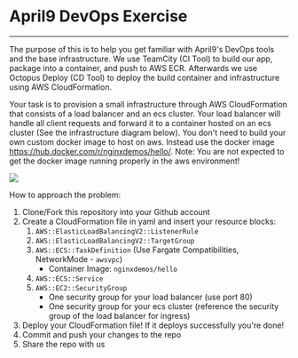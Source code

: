 
# April9 DevOps Exercise

------

The purpose of this is to help you get familiar with April9's DevOps tools and the base infrastructure. We use TeamCity (CI Tool) to build our app, package into a container, and push to AWS ECR. Afterwards we use Octopus Deploy (CD Tool) to deploy the build container and infrastructure using AWS CloudFormation. 

Your task is to provision a small infrastructure through AWS CloudFormation that consists of a load balancer and an ecs cluster. Your load balancer will handle all client requests and forward it to a container hosted on an ecs cluster (See the infrastructure diagram below). You don't need to build your own custom docker image to host on aws. Instead use the docker image https://hub.docker.com/r/nginxdemos/hello/. Note: You are not expected to get the docker image running properly in the aws environment!

![](https://github.com/april9-digital-consulting/april9-devops-exercise/blob/main/Infrastructure%20Diagram.png)

How to approach the problem:

1. Clone/Fork this repository into your Github account
1. Create a CloudFormation file in yaml and insert your resource blocks:
   1. `AWS::ElasticLoadBalancingV2::ListenerRule`
   2. `AWS::ElasticLoadBalancingV2::TargetGroup`
   3. `AWS::ECS::TaskDefinition`  (Use Fargate Compatibilities, NetworkMode - `awsvpc`)
      - Container Image: `nginxdemos/hello`
   4. `AWS::ECS::Service`
   5. `AWS::EC2::SecurityGroup`
      - One security group for your load balancer (use port 80)
      - One security group for your ecs cluster (reference the security group of the load balancer for ingress)
2. Deploy your CloudFormation file! If it deploys successfully you're done!
3. Commit and push your changes to the repo
3. Share the repo with us